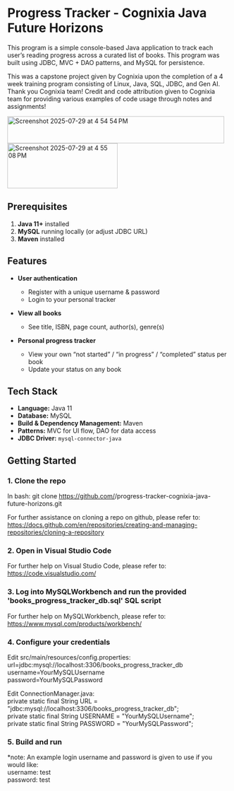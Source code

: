 # Progress Tracker - Cognixia Java Future Horizons

This program is a simple console-based Java application to track each user’s reading progress across a curated list of books. This program was built using JDBC, MVC + DAO patterns, and MySQL for persistence.

This was a capstone project given by Cognixia upon the completion of a 4 week training program consisting of Linux, Java, SQL, JDBC, and Gen AI. Thank you Cognixia team!
Credit and code attribution given to Cognixia team for providing various examples of code usage through notes and assignments!


<img width="492" height="61" alt="Screenshot 2025-07-29 at 4 54 54 PM" src="https://github.com/user-attachments/assets/276c47ef-cdd2-4edd-a1ac-4c2c6c356cfa" />

<img width="250" height="102" alt="Screenshot 2025-07-29 at 4 55 08 PM" src="https://github.com/user-attachments/assets/96bd7bb3-2acd-40b5-a8ad-5c8f4a53bafc" />


## Prerequisites

1. **Java 11+** installed  
2. **MySQL** running locally (or adjust JDBC URL)  
3. **Maven** installed  



## Features

- **User authentication**  
  - Register with a unique username & password  
  - Login to your personal tracker  

- **View all books**  
  - See title, ISBN, page count, author(s), genre(s)  

- **Personal progress tracker**  
  - View your own “not started” / “in progress” / “completed” status per book  
  - Update your status on any book
 


## Tech Stack

- **Language:** Java 11  
- **Database:** MySQL
- **Build & Dependency Management:** Maven  
- **Patterns:** MVC for UI flow, DAO for data access  
- **JDBC Driver:** `mysql-connector-java`  



## Getting Started

### 1. Clone the repo

In bash:
git clone https://github.com/<your-username>/progress-tracker-cognixia-java-future-horizons.git

For further assistance on cloning a repo on github, please refer to: https://docs.github.com/en/repositories/creating-and-managing-repositories/cloning-a-repository

### 2. Open in Visual Studio Code

For further help on Visual Studio Code, please refer to: https://code.visualstudio.com/

### 3. Log into MySQLWorkbench and run the provided 'books_progress_tracker_db.sql' SQL script

For further help on MySQLWorkbench, please refer to: https://www.mysql.com/products/workbench/

### 4. Configure your credentials

Edit src/main/resources/config.properties:
<br>url=jdbc:mysql://localhost:3306/books_progress_tracker_db
<br>username=YourMySQLUsername
<br>password=YourMySQLPassword

Edit ConnectionManager.java:
<br>private static final String URL = "jdbc:mysql://localhost:3306/books_progress_tracker_db";
<br>private static final String USERNAME = "YourMySQLUsername";
<br>private static final String PASSWORD = "YourMySQLPassword";

### 5. Build and run

*note: An example login username and password is given to use if you would like:
      <br> username: test
      <br> password: test
